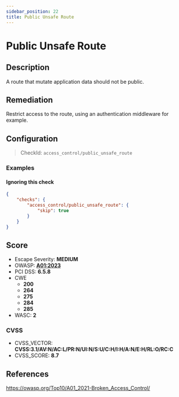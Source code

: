 ```yaml
---
sidebar_position: 22
title: Public Unsafe Route
---
```


# Public Unsafe Route

## Description

A route that mutate application data should not be public.

## Remediation

Restrict access to the route, using an authentication middleware for example.


## Configuration

> CheckId: `access_control/public_unsafe_route`


### Examples


#### Ignoring this check

```json
{
    "checks": {
        "access_control/public_unsafe_route": {
            "skip": true
        }
    }
}
```




## Score

- Escape Severity: **<span className="medium-severity">MEDIUM</span>**
- OWASP: **[A01:2023](https://github.com/OWASP/API-Security/blob/master/2023/en/src/0xa1-broken-object-level-authorization.md)**
- PCI DSS: **6.5.8**
- CWE
  - **200**
  - **264**
  - **275**
  - **284**
  - **285**
- WASC: **2**



### CVSS

- CVSS_VECTOR: **CVSS:3.1/AV:N/AC:L/PR:N/UI:N/S:U/C:H/I:H/A:N/E:H/RL:O/RC:C**
- CVSS_SCORE: **8.7**

## References

https://owasp.org/Top10/A01_2021-Broken_Access_Control/
